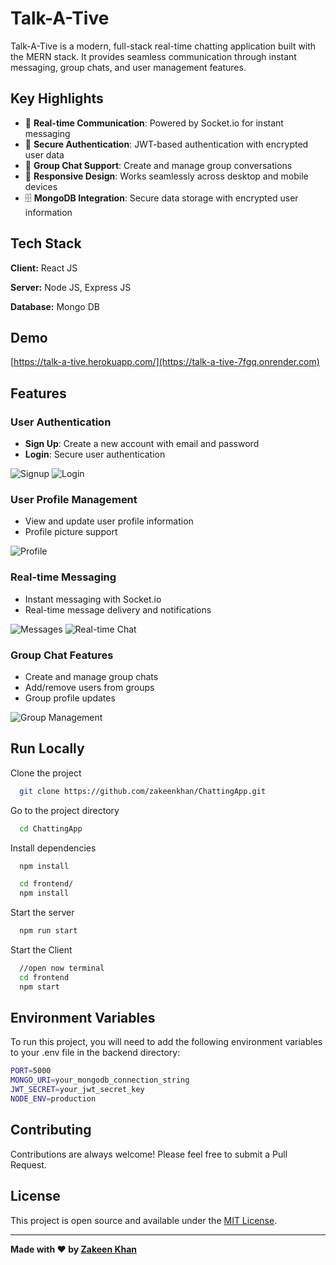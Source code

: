 
# Talk-A-Tive

Talk-A-Tive is a modern, full-stack real-time chatting application built with the MERN stack. It provides seamless communication through instant messaging, group chats, and user management features.

## Key Highlights
- 🚀 **Real-time Communication**: Powered by Socket.io for instant messaging
- 🔐 **Secure Authentication**: JWT-based authentication with encrypted user data
- 👥 **Group Chat Support**: Create and manage group conversations
- 📱 **Responsive Design**: Works seamlessly across desktop and mobile devices
- 🗄️ **MongoDB Integration**: Secure data storage with encrypted user information
## Tech Stack

**Client:** React JS

**Server:** Node JS, Express JS

**Database:** Mongo DB
  
## Demo

[https://talk-a-tive.herokuapp.com/](https://talk-a-tive-7fgq.onrender.com)

## Features

### User Authentication
- **Sign Up**: Create a new account with email and password
- **Login**: Secure user authentication

![Signup](screenshots/Signup.JPG)
![Login](screenshots/login.JPG)

### User Profile Management
- View and update user profile information
- Profile picture support

![Profile](screenshots/profile.JPG)

### Real-time Messaging
- Instant messaging with Socket.io
- Real-time message delivery and notifications

![Messages](screenshots/Messages.JPG)
![Real-time Chat](screenshots/real-time.PNG)

### Group Chat Features
- Create and manage group chats
- Add/remove users from groups
- Group profile updates

![Group Management](screenshots/update%20+%20Making_groups.JPG)


## Run Locally

Clone the project

```bash
  git clone https://github.com/zakeenkhan/ChattingApp.git
```

Go to the project directory

```bash
  cd ChattingApp
```

Install dependencies

```bash
  npm install
```

```bash
  cd frontend/
  npm install
```

Start the server

```bash
  npm run start
```
Start the Client

```bash
  //open now terminal
  cd frontend
  npm start
```

## Environment Variables

To run this project, you will need to add the following environment variables to your .env file in the backend directory:

```bash
PORT=5000
MONGO_URI=your_mongodb_connection_string
JWT_SECRET=your_jwt_secret_key
NODE_ENV=production
```

## Contributing

Contributions are always welcome! Please feel free to submit a Pull Request.

## License

This project is open source and available under the [MIT License](LICENSE).

---

**Made with ❤️ by [Zakeen Khan](https://github.com/zakeenkhan)**